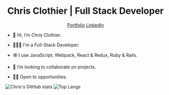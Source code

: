 <h1 align="center"> Chris Clothier | Full Stack Developer </h1>
<p align="center"><a  href="https://www.chris-clothier.com">Portfolio</a> <a href="https://www.linkedin.com/in/crclothier/">LinkedIn</a></p>

- 👋 Hi, I’m Chris Clothier.
  
- 👨🏻‍💻 I'm a Full-Stack Developer.
  
- 🕸️ I use JavaScript, Webpack, React & Redux, Ruby & Rails.
  
- 💼 I’m looking to collaborate on projects.
  
- 👷🏻 Open to opportunities.

![Chris's GitHub stats](https://github-readme-stats.vercel.app/api?username=crclothier&show_icons=true&bg_color=00000000&line_height=25&card_width=600)
![Top Langs](https://github-readme-stats.vercel.app/api/top-langs/?username=crclothier&icons=true&bg_color=00000000&card_width=600)
